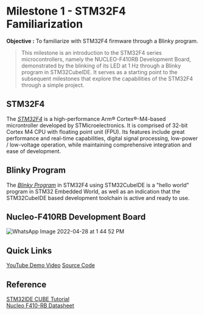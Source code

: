 # Milestone 1 - STM32F4 Familiarization
**Objective :** To familiarize with STM32F4 firmware through a Blinky program.  

> This milestone is an introduction to the STM32F4 series microcontrollers, namely the NUCLEO-F410RB Development Board, demonstrated by the blinking of its LED at 1 Hz through a Blinky program in STM32CubeIDE. It serves as a starting point to the subsequent milestones that explore the capabilities of the STM32F4 through a simple project.

## STM32F4
The [_STM32F4_](https://www.st.com/en/microcontrollers-microprocessors/stm32f4-series.html) is a high-performance Arm® Cortex®-M4-based microntroller developed by STMicroelectronics. It is comprised of 32-bit Cortex M4 CPU with floating point unit (FPU). Its features include great performance and real-time capabilities, digital signal processing, low-power / low-voltage operation, while maintaining comprehensive integration and ease of development.

## Blinky Program
The [_Blinky Program_](https://github.com/yeehongchew/MKEL1123_Group02/blob/main/milestone1/main.c) in STM32F4 using STM32CubeIDE is a "hello world" program in STM32 Embedded World, as well as an indication that the STM32CubeIDE based development toolchain is active and ready to use.

## Nucleo-F410RB Development Board
![WhatsApp Image 2022-04-28 at 1 44 52 PM](https://user-images.githubusercontent.com/64217618/165685517-0cab1161-b673-42d9-9f4b-d8c23b8e26bc.jpeg "Nucleo-F410RB")

## Quick Links 
[YouTube Demo Video](https://youtu.be/jqhI_9lisJs)
[Source Code](https://github.com/yeehongchew/MKEL1123_Group02/blob/main/milestone1/main.c)

## Reference ##  
[STM32IDE CUBE Tutorial](https://www.youtube.com/watch?v=eumKLXNlM0U)  
[Nucleo F410-RB Datasheet](https://www.st.com/content/ccc/resource/technical/document/data_brief/c8/3c/30/f7/d6/08/4a/26/DM00105918.pdf/files/DM00105918.pdf/jcr:content/translations/en.DM00105918.pdf)
 

